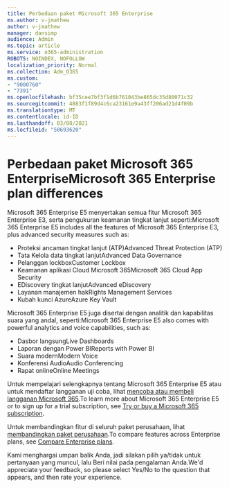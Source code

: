```yaml
---
title: Perbedaan paket Microsoft 365 Enterprise
ms.author: v-jmathew
author: v-jmathew
manager: dansimp
audience: Admin
ms.topic: article
ms.service: o365-administration
ROBOTS: NOINDEX, NOFOLLOW
localization_priority: Normal
ms.collection: Adm_O365
ms.custom:
- "9000760"
- "7391"
ms.openlocfilehash: bf35cee7bf3f1d6b761043be865dc35d80071c32
ms.sourcegitcommit: 4883f1f89d4c6ca23161e9a43ff206ad21d4f09b
ms.translationtype: MT
ms.contentlocale: id-ID
ms.lasthandoff: 03/08/2021
ms.locfileid: "50693620"
---
```

# <a name="microsoft-365-enterprise-plan-differences"></a><span data-ttu-id="e4356-102">Perbedaan paket Microsoft 365 Enterprise</span><span class="sxs-lookup"><span data-stu-id="e4356-102">Microsoft 365 Enterprise plan differences</span></span>

<span data-ttu-id="e4356-103">Microsoft 365 Enterprise E5 menyertakan semua fitur Microsoft 365 Enterprise E3, serta pengukuran keamanan tingkat lanjut seperti:</span><span class="sxs-lookup"><span data-stu-id="e4356-103">Microsoft 365 Enterprise E5 includes all the features of Microsoft 365 Enterprise E3, plus advanced security measures such as:</span></span>

- <span data-ttu-id="e4356-104">Proteksi ancaman tingkat lanjut (ATP)</span><span class="sxs-lookup"><span data-stu-id="e4356-104">Advanced Threat Protection (ATP)</span></span>
- <span data-ttu-id="e4356-105">Tata Kelola data tingkat lanjut</span><span class="sxs-lookup"><span data-stu-id="e4356-105">Advanced Data Governance</span></span>
- <span data-ttu-id="e4356-106">Pelanggan lockbox</span><span class="sxs-lookup"><span data-stu-id="e4356-106">Customer Lockbox</span></span>
- <span data-ttu-id="e4356-107">Keamanan aplikasi Cloud Microsoft 365</span><span class="sxs-lookup"><span data-stu-id="e4356-107">Microsoft 365 Cloud App Security</span></span>
- <span data-ttu-id="e4356-108">EDiscovery tingkat lanjut</span><span class="sxs-lookup"><span data-stu-id="e4356-108">Advanced eDiscovery</span></span>
- <span data-ttu-id="e4356-109">Layanan manajemen hak</span><span class="sxs-lookup"><span data-stu-id="e4356-109">Rights Management Services</span></span>
- <span data-ttu-id="e4356-110">Kubah kunci Azure</span><span class="sxs-lookup"><span data-stu-id="e4356-110">Azure Key Vault</span></span>

<span data-ttu-id="e4356-111">Microsoft 365 Enterprise E5 juga disertai dengan analitik dan kapabilitas suara yang andal, seperti:</span><span class="sxs-lookup"><span data-stu-id="e4356-111">Microsoft 365 Enterprise E5 also comes with powerful analytics and voice capabilities, such as:</span></span>

- <span data-ttu-id="e4356-112">Dasbor langsung</span><span class="sxs-lookup"><span data-stu-id="e4356-112">Live Dashboards</span></span>
- <span data-ttu-id="e4356-113">Laporan dengan Power BI</span><span class="sxs-lookup"><span data-stu-id="e4356-113">Reports with Power BI</span></span>
- <span data-ttu-id="e4356-114">Suara modern</span><span class="sxs-lookup"><span data-stu-id="e4356-114">Modern Voice</span></span>
- <span data-ttu-id="e4356-115">Konferensi Audio</span><span class="sxs-lookup"><span data-stu-id="e4356-115">Audio Conferencing</span></span>
- <span data-ttu-id="e4356-116">Rapat online</span><span class="sxs-lookup"><span data-stu-id="e4356-116">Online Meetings</span></span>

<span data-ttu-id="e4356-117">Untuk mempelajari selengkapnya tentang Microsoft 365 Enterprise E5 atau untuk mendaftar langganan uji coba, lihat [mencoba atau membeli langganan Microsoft 365](https://go.microsoft.com/fwlink/?linkid=2099673).</span><span class="sxs-lookup"><span data-stu-id="e4356-117">To learn more about Microsoft 365 Enterprise E5 or to sign up for a trial subscription, see [Try or buy a Microsoft 365 subscription](https://go.microsoft.com/fwlink/?linkid=2099673).</span></span>

<span data-ttu-id="e4356-118">Untuk membandingkan fitur di seluruh paket perusahaan, lihat [membandingkan paket perusahaan](https://go.microsoft.com/fwlink/?linkid=2097200).</span><span class="sxs-lookup"><span data-stu-id="e4356-118">To compare features across Enterprise plans, see [Compare Enterprise plans](https://go.microsoft.com/fwlink/?linkid=2097200).</span></span>

<span data-ttu-id="e4356-119">Kami menghargai umpan balik Anda, jadi silakan pilih ya/tidak untuk pertanyaan yang muncul, lalu Beri nilai pada pengalaman Anda.</span><span class="sxs-lookup"><span data-stu-id="e4356-119">We'd appreciate your feedback, so please select Yes/No to the question that appears, and then rate your experience.</span></span>
